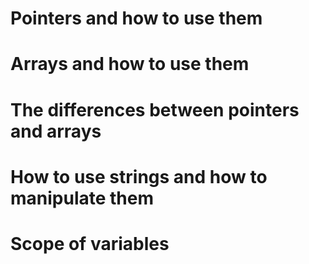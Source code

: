 # Pointers and how to use them
# Arrays and how to use them
# The differences between pointers and arrays
# How to use strings and how to manipulate them
# Scope of variables